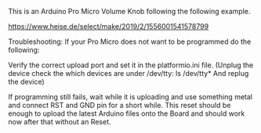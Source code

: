 This is an Arduino Pro Micro Volume Knob following the following example.

https://www.heise.de/select/make/2019/2/1556001541578799

Troubleshooting:
If your Pro Micro does not want to be programmed do the following:

Verify the correct upload port and set it in the platformio.ini file.
(Unplug the device check the which devices are under /dev/tty:
    ls /dev/tty*
And replug the device)

If programming still fails, wait while it is uploading and use something metal and connect RST and GND pin for a short while. This reset should be enough to upload the latest Arduino files onto the Board and should work now after that without an Reset.
